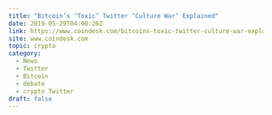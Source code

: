 ```yaml
---
title: "Bitcoin’s ‘Toxic’ Twitter ‘Culture War’ Explained"
date: 2019-05-29T04:00:26Z
link: https://www.coindesk.com/bitcoins-toxic-twitter-culture-war-explained?utm_medium=RSS&utm_source=hune
site: www.coindesk.com
topic: crypto
category:
  - News
  - Twitter
  - Bitcoin
  - debate
  - crypto Twitter
draft: false
---
```

